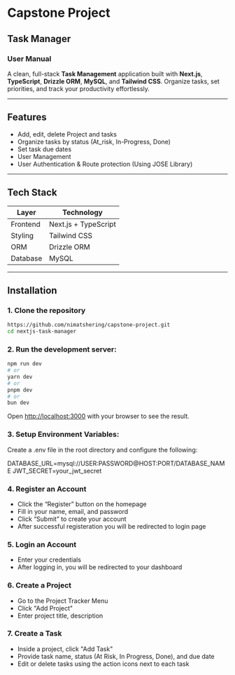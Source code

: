 # Capstone Project

## Task Manager

### User Manual

A clean, full-stack **Task Management** application built with **Next.js**, **TypeScript**, **Drizzle ORM**, **MySQL**, and **Tailwind CSS**. Organize tasks, set priorities, and track your productivity effortlessly.

---

## Features

- Add, edit, delete Project and tasks
- Organize tasks by status (At_risk, In-Progress, Done)
- Set task due dates
- User Management
- User Authentication & Route protection (Using JOSE Library)

---

## Tech Stack

| Layer    | Technology           |
| -------- | -------------------- |
| Frontend | Next.js + TypeScript |
| Styling  | Tailwind CSS         |
| ORM      | Drizzle ORM          |
| Database | MySQL                |

---

## Installation

### 1. Clone the repository

```bash
https://github.com/nimatshering/capstone-project.git
cd nextjs-task-manager
```

### 2. Run the development server:

```bash
npm run dev
# or
yarn dev
# or
pnpm dev
# or
bun dev
```

Open [http://localhost:3000](http://localhost:3000) with your browser to see the result.

### 3. Setup Environment Variables:

Create a .env file in the root directory and configure the following:

DATABASE_URL=mysql://USER:PASSWORD@HOST:PORT/DATABASE_NAME
JWT_SECRET=your_jwt_secret

### 4. Register an Account

- Click the “Register” button on the homepage
- Fill in your name, email, and password
- Click “Submit” to create your account
- After successful registeration you will be redirected to login page

### 5. Login an Account

- Enter your credentials
- After logging in, you will be redirected to your dashboard

### 6. Create a Project

- Go to the Project Tracker Menu
- Click "Add Project"
- Enter project title, description

### 7. Create a Task

- Inside a project, click "Add Task"
- Provide task name, status (At Risk, In Progress, Done), and due date
- Edit or delete tasks using the action icons next to each task
